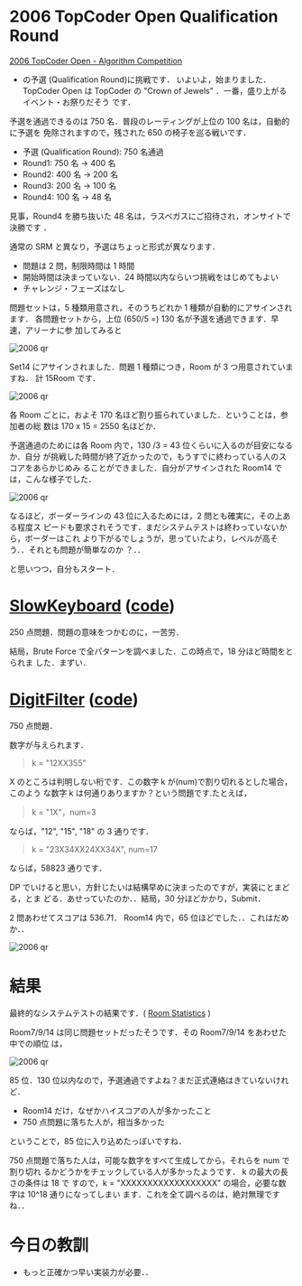 # 2006 TopCoder Open Qualification Round

<!--
date: 2006-03-02
-->

[2006 TopCoder Open - Algorithm Competition](http://www.topcoder.com/tc?module=Static&d1=tournaments&d2=tco06&d3=alg_description)

- の予選 (Qualification Round)に挑戦です． いよいよ，始まりました． TopCoder
  Open は TopCoder の "Crown of Jewels" ．一番，盛り上がるイベント・お祭りだそう
  です．

予選を通過できるのは 750 名．普段のレーティングが上位の 100 名は，自動的に予選を
免除されますので，残された 650 の椅子を巡る戦いです．

- 予選 (Qualification Round): 750 名通過
- Round1: 750 名 -&gt; 400 名
- Round2: 400 名 -&gt; 200 名
- Round3: 200 名 -&gt; 100 名
- Round4: 100 名 -&gt; 48 名

見事，Round4 を勝ち抜いた 48 名は，ラスベガスにご招待され，オンサイトで決勝です
．

通常の SRM と異なり，予選はちょっと形式が異なります．

- 問題は 2 問，制限時間は 1 時間
- 開始時間は決まっていない．24 時間以内ならいつ挑戦をはじめてもよい
- チャレンジ・フェーズはなし

問題セットは，5 種類用意され，そのうちどれか 1 種類が自動的にアサインされます．
各問題セットから，上位 (650/5 =) 130 名が予選を通過できます．早速，アリーナに参
加してみると

![2006 qr](http://static.flickr.com/44/107444859_1a8ad71a24_o.png)

Set14 にアサインされました．問題 1 種類につき，Room が 3 つ用意されていますね．
計 15Room です．

![2006 qr](http://static.flickr.com/43/107444871_c1ceae571b_o.png)

各 Room ごとに，およそ 170 名ほど割り振られていました．ということは，参加者の総
数は 170 x 15 = 2550 名ほどか．

予選通過のためには各 Room 内で，130 /3 = 43 位くらいに入るのが目安になるか．自分
が挑戦した時間が終了近かったので，もうすでに終わっている人のスコアをあらかじめみ
ることができました．自分がアサインされた Room14 では，こんな様子でした．

![2006 qr](http://static.flickr.com/44/107444874_3d04bb2d57_o.png)

なるほど，ボーダーラインの 43 位に入るためには，2 問とも確実に，その上ある程度ス
ピードも要求されそうです．まだシステムテストは終わっていないから，ボーダーはこれ
より下がるでしょうが，思っていたより，レベルが高そう．．それとも問題が簡単なのか
？．．

と思いつつ，自分もスタート．

# [SlowKeyboard](http://www.topcoder.com/stat?c=problem_statement&pm=6105&rd=9903) ([code](http://www.topcoder.com/stat?c=problem_solution&rm=247765&rd=9903&pm=6105&cr=15632820))

250 点問題．問題の意味をつかむのに，一苦労．

結局，Brute Force で全パターンを調べました．この時点で，18 分ほど時間をとられま
した．まずい．

# [DigitFilter](http://www.topcoder.com/stat?c=problem_statement&pm=4662&rd=9903) ([code](http://www.topcoder.com/stat?c=problem_solution&rm=247765&rd=9903&pm=4662&cr=15632820))

750 点問題．

数字が与えられます．

> k = "12XX355"

X のところは判明しない桁です．この数字 k が(num)で割り切れるとした場合，このよう
な数字 k は何通りありますか？という問題です.たとえば，

> k = "1X"，num=3

ならば，"12", "15", "18" の 3 通りです．

> k = "23X34XX24XX34X", num=17

ならば，58823 通りです．

DP でいけると思い，方針じたいは結構早めに決まったのですが，実装にとまどる，とま
どる．あせっていたのか．．結局，30 分ほどかかり，Submit．

2 問あわせてスコアは 536.71． Room14 内で，65 位ほどでした．．これはだめか．．

![2006 qr](http://static.flickr.com/38/107444883_c25d968b87_o.png)

# 結果

最終的なシステムテストの結果です．(
[Room Statistics](http://www.topcoder.com/stat?c=coder_room_stats&cr=15632820&rd=9903&rm=247765)
)

Room7/9/14 は同じ問題セットだったそうです．その Room7/9/14 をあわせた中での順位
は，

![2006 qr](http://static.flickr.com/52/107444885_2ff125b400_o.png)

85 位．130 位以内なので，予選通過ですよね？まだ正式連絡はきていないけれど．

- Room14 だけ，なぜかハイスコアの人が多かったこと
- 750 点問題に落ちた人が，相当多かった

ということで，85 位に入り込めたっぽいですね．

750 点問題で落ちた人は，可能な数字をすべて生成してから，それらを num で割り切れ
るかどうかをチェックしている人が多かったようです． k の最大の長さの条件は 18 で
すので，k = "XXXXXXXXXXXXXXXXXX" の場合，必要な数字は 10\^18 通りになってしまい
ます．これを全て調べるのは，絶対無理ですね．．

# 今日の教訓

- もっと正確かつ早い実装力が必要．．
